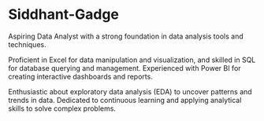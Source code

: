 # Siddhant-Gadge

Aspiring Data Analyst with a strong foundation in data analysis tools and techniques.

Proficient in Excel for data manipulation and visualization, and skilled in SQL for database querying and management. Experienced with Power BI for creating interactive dashboards and reports.

Enthusiastic about exploratory data analysis (EDA) to uncover patterns and trends in data. Dedicated to continuous learning and applying analytical skills to solve complex problems.
